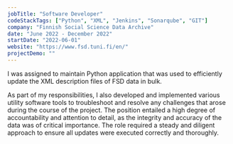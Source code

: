 ```yaml
---
jobTitle: "Software Developer"
codeStackTags: ["Python", "XML", "Jenkins", "Sonarqube", "GIT"]
company: "Finnish Social Science Data Archive"
date: "June 2022 - December 2022"
startDate: "2022-06-01"
website: "https://www.fsd.tuni.fi/en/"
projectDemo: ""
---
```


I was assigned to maintain Python application that was used to efficiently update the XML description files of FSD data in bulk.

As part of my responsibilities, I also developed and implemented various utility software tools to troubleshoot and resolve any challenges that arose during the course of the project. The position entailed a high degree of accountability and attention to detail, as the integrity and accuracy of the data was of critical importance. The role required a steady and diligent approach to ensure all updates were executed correctly and thoroughly.
